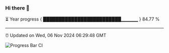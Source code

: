 ### Hi there 👋

⏳ Year progress { █████████████████████████▁▁▁▁▁ } 84.77 %

---

⏰ Updated on Wed, 06 Nov 2024 06:29:48 GMT

![Progress Bar CI](https://github.com/ZhaoGui/ZhaoGui/workflows/Progress%20Bar%20CI/badge.svg)
